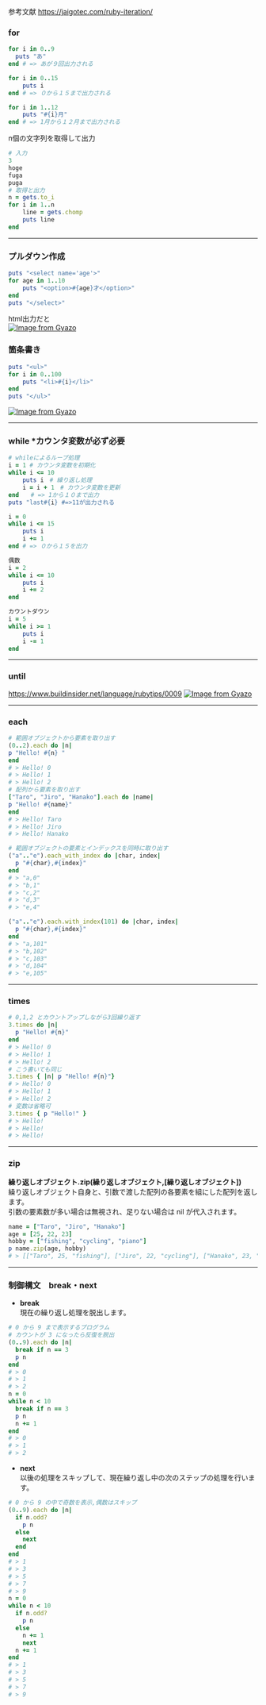 参考文献
https://jaigotec.com/ruby-iteration/
### for
```ruby
for i in 0..9
  puts "あ"
end # => あが９回出力される
```
```ruby
for i in 0..15
    puts i
end # => ０から１５まで出力される
```
```ruby
for i in 1..12
    puts "#{i}月"
end # => 1月から１２月まで出力される
```
n個の文字列を取得して出力
```ruby
# 入力
3
hoge
fuga
puga
# 取得と出力
n = gets.to_i
for i in 1..n
    line = gets.chomp
    puts line
end
```
---
### プルダウン作成
```ruby
puts "<select name='age'>"
for age in 1..10
    puts "<option>#{age}才</option>"
end
puts "</select>"
```
html出力だと<br>
[![Image from Gyazo](https://i.gyazo.com/946965b7bcff5fbf3e36e0b07cf11b4a.gif)](https://gyazo.com/946965b7bcff5fbf3e36e0b07cf11b4a)

### 箇条書き
```ruby
puts "<ul>"
for i in 0..100
    puts "<li>#{i}</li>"
end
puts "</ul>"
```
[![Image from Gyazo](https://i.gyazo.com/a53d484ed098ef48aaff329a2f35b06e.gif)](https://gyazo.com/a53d484ed098ef48aaff329a2f35b06e)

---
### while *カウンタ変数が必ず必要
```ruby
# whileによるループ処理
i = 1 # カウンタ変数を初期化
while i <= 10
    puts i　# 繰り返し処理
    i = i + 1　# カウンタ変数を更新
end　　# => 1から１０まで出力
puts "last#{i} #=>11が出力される
```
```ruby
i = 0
while i <= 15
    puts i
    i += 1
end # => ０から１５を出力
```
```ruby
偶数
i = 2
while i <= 10
    puts i
    i += 2
end
```
```ruby
カウントダウン
i = 5
while i >= 1
    puts i
    i -= 1
end
```

---
### until
https://www.buildinsider.net/language/rubytips/0009
[![Image from Gyazo](https://i.gyazo.com/bc2a9af65673d4a000a30f11846c867a.png)](https://gyazo.com/bc2a9af65673d4a000a30f11846c867a)

---
### each
```ruby
# 範囲オブジェクトから要素を取り出す
(0..2).each do |n|
p "Hello! #{n} "
end
# > Hello! 0
# > Hello! 1
# > Hello! 2
# 配列から要素を取り出す
["Taro", "Jiro", "Hanako"].each do |name|
p "Hello! #{name}"
end
# > Hello! Taro
# > Hello! Jiro
# > Hello! Hanako
```
```ruby
# 範囲オブジェクトの要素とインデックスを同時に取り出す
("a".."e").each_with_index do |char, index|
  p "#{char},#{index}"
end
# > "a,0"
# > "b,1"
# > "c,2"
# > "d,3"
# > "e,4"
```
```ruby
("a".."e").each.with_index(101) do |char, index|
  p "#{char},#{index}"
end
# > "a,101"
# > "b,102"
# > "c,103"
# > "d,104"
# > "e,105"
```

---
### times
```ruby
# 0,1,2 とカウントアップしながら3回繰り返す
3.times do |n|
  p "Hello! #{n}"
end
# > Hello! 0
# > Hello! 1
# > Hello! 2
# こう書いても同じ
3.times { |n| p "Hello! #{n}"}
# > Hello! 0
# > Hello! 1
# > Hello! 2
# 変数は省略可
3.times { p "Hello!" }
# > Hello!
# > Hello!
# > Hello!
```
---
### zip

**繰り返しオブジェクト.zip(繰り返しオブジェクト,[繰り返しオブジェクト])**  
繰り返しオブジェクト自身と、引数で渡した配列の各要素を組にした配列を返します。  
引数の要素数が多い場合は無視され、足りない場合は nil が代入されます。  

```ruby
name = ["Taro", "Jiro", "Hanako"]
age = [25, 22, 23]
hobby = ["fishing", "cycling", "piano"]
p name.zip(age, hobby)
# > [["Taro", 25, "fishing"], ["Jiro", 22, "cycling"], ["Hanako", 23, "singing"]]
```

---
### 制御構文　break・next
* **break**  
現在の繰り返し処理を脱出します。
```ruby
# 0 から 9 まで表示するプログラム
# カウントが 3 になったら反復を脱出
(0..9).each do |n|
  break if n == 3
  p n
end
# > 0
# > 1
# > 2
n = 0
while n < 10
  break if n == 3
  p n
  n += 1
end
# > 0
# > 1
# > 2
```
* **next**  
以後の処理をスキップして、現在繰り返し中の次のステップの処理を行います。
```ruby
# 0 から 9 の中で奇数を表示,偶数はスキップ
(0..9).each do |n|
  if n.odd?
    p n
  else
    next
  end
end
# > 1
# > 3
# > 5
# > 7
# > 9
n = 0
while n < 10
  if n.odd?
    p n
  else
    n += 1
    next
  n += 1
end
# > 1
# > 3
# > 5
# > 7
# > 9
```
